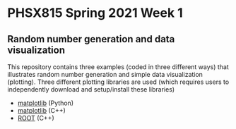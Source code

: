 # PHSX815 Spring 2021 Week 1 

## Random number generation and data visualization

This repository contains three examples (coded in three different
ways) that illustrates random number generation and simple data
visualization (plotting). Three different plotting libraries are used
(which requires users to independently download and setup/install
these libraries)

- [matplotlib](https://matplotlib.org/) (Python)
- [matplotlib](https://matplotlib-cpp.readthedocs.io/en/latest/
) (C++)
- [ROOT](https://root.cern/) (C++)
